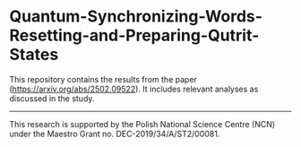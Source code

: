 # Quantum-Synchronizing-Words-Resetting-and-Preparing-Qutrit-States

This repository contains the results from the paper (https://arxiv.org/abs/2502.09522). It includes relevant analyses as discussed in the study.

<hr>

This research is supported by the
Polish National Science Centre (NCN) under the Maestro
Grant no. DEC-2019/34/A/ST2/00081.
